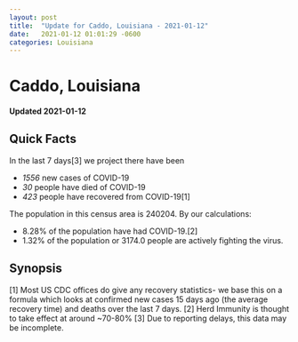 ```yaml
---
layout: post
title:  "Update for Caddo, Louisiana - 2021-01-12"
date:   2021-01-12 01:01:29 -0600
categories: Louisiana
---
```


# Caddo, Louisiana
#### Updated 2021-01-12

## Quick Facts

In the last 7 days[3] we project there have been
- *1556* new cases of COVID-19
- *30* people have died of COVID-19
- *423* people have recovered from COVID-19[1]

The population in this census area is 240204. By our calculations:
- 8.28% of the population have had COVID-19.[2]
- 1.32% of the population or 3174.0 people are actively fighting the virus.

## Synopsis




[1] Most US CDC offices do give any recovery statistics- we base this on a formula which looks at confirmed new cases
15 days ago (the average recovery time) and deaths over the last 7 days.
[2] Herd Immunity is thought to take effect at around ~70-80%
[3] Due to reporting delays, this data may be incomplete. 
    